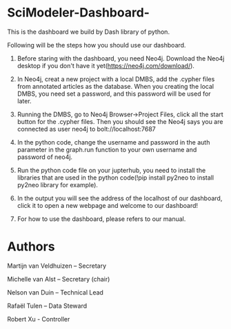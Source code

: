 # SciModeler-Dashboard-
This is the dashboard we build by Dash library of python. 

Following will be the steps how you should use our dashboard.

1. Before staring with the dashboard, you need Neo4j. Download the Neo4j desktop if you don't have it yet(https://neo4j.com/download/).

2. In Neo4j, creat a new project with a local DMBS, add the .cypher files from annotated articles as the database. When you creating the local DMBS, you need set a password,
and this password will be used for later.

3. Running the DMBS, go to Neo4j Browser->Project Files, click all the start button for the .cypher files. Then you should see the Neo4j says you are  
connected as user neo4j to bolt://localhost:7687

4. In the python code, change the username and password in the auth parameter in the graph.run function to your own username and password of neo4j.

5. Run the python code file on your jupterhub, you need to install the libraries that are used in the python code(!pip install py2neo to install py2neo library for example).

6. In the output you will see the address of the localhost of our dashboard, click it to open a new webpage and welcome to our dashboard!

7. For how to use the dashboard, please refers to our manual. 

# Authors
Martijn van Veldhuizen – Secretary

Michelle van Alst – Secretary (chair)

Nelson van Duin – Technical Lead 

Rafaël Tulen – Data Steward 

Robert Xu - Controller 
